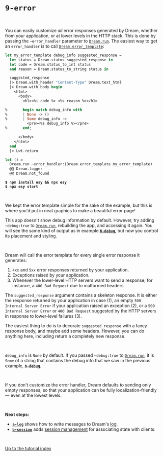 # `9-error`

<br>

You can easily customize *all* error responses generated by Dream, whether from
your application, or at lower levels in the HTTP stack. This is done by passing
the `~error_handler` parameter to
[`Dream.run`](https://aantron.github.io/dream/#val-run). The easiest way to get
an `error_handler` is to call
[`Dream.error_template`](https://aantron.github.io/dream/#val-error_template):

```ocaml
let my_error_template debug_info suggested_response =
  let status = Dream.status suggested_response in
  let code = Dream.status_to_int status
  and reason = Dream.status_to_string status in

  suggested_response
  |> Dream.with_header "Content-Type" Dream.text_html
  |> Dream.with_body begin
    <html>
      <body>
        <h1><%i code %> <%s reason %></h1>

%       begin match debug_info with
%       | None -> ()
%       | Some debug_info ->
          <pre><%s debug_info %></pre>
%       end;

      </body>
    </html>
  end
  |> Lwt.return

let () =
  Dream.run ~error_handler:(Dream.error_template my_error_template)
  @@ Dream.logger
  @@ Dream.not_found
```

<pre><code><b>$ npm install esy && npx esy</b>
<b>$ npx esy start</b></code></pre>

<br>

We kept the error template simple for the sake of the example, but this is
where you'd put in neat graphics to make a beautiful error page!

This app doesn't show debug information by default. However, try adding
`~debug:true` to [`Dream.run`](https://aantron.github.io/dream/#val-run),
rebuilding the app, and accessing it again. You will see the same kind of output
as in example [**`8-debug`**](../8-debug#files), but now you control its
placement and styling.

<br>

Dream will call the error template for every single error response it generates:

1. `4xx` and `5xx` error responses returned by your application.
2. Exceptions raised by your application.
3. Whenever the lower-level HTTP servers want to send a response; for instance,
   a `400 Bad Request` due to malformed headers.

The `suggested_response` argument contains a skeleton response. It is either the
response returned by your application in case (1), an empty `500 Internal
Server Error` if your application raised an exception (2), or a `500 Internal
Server Error` or `400 Bad Request` suggested by the HTTP servers in response to
lower-level failures (3).

The easiest thing to do is to decorate `suggested_response` with a fancy
response body, and maybe add some headers. However, you can do anything here,
including return a completely new response.

<br>

`debug_info` is `None` by default. If you passed `~debug:true` to
[`Dream.run`](https://aantron.github.io/dream/#val-run), it is `Some` of a
string that contains the debug info that we saw in the previous example,
[**`8-debug`**](../8-debug#files).

<!-- TODO Images of the generated pages. -->

<br>

If you don't customize the error handler, Dream defaults to sending only empty
responses, so that your application can be fully localization-friendly &mdash;
even at the lowest levels.

<br>

**Next steps:**

- [**`a-log`**](../a-log#files) shows how to write messages to Dream's
  [log](https://aantron.github.io/dream/#logging).
- [**`b-session`**](../b-session#files) adds [session
  management](https://aantron.github.io/dream/#sessions) for associating state
  with clients.

<br>

[Up to the tutorial index](../#readme)
